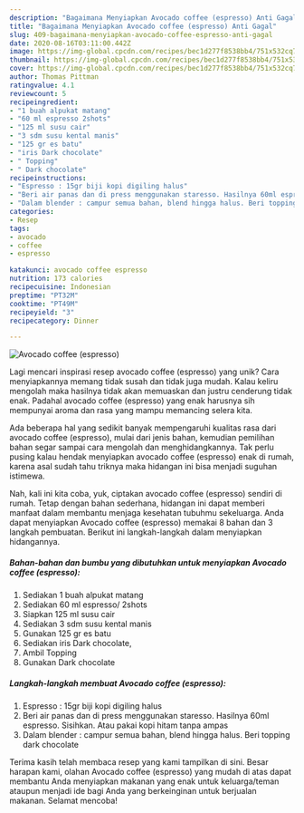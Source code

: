```yaml
---
description: "Bagaimana Menyiapkan Avocado coffee (espresso) Anti Gagal"
title: "Bagaimana Menyiapkan Avocado coffee (espresso) Anti Gagal"
slug: 409-bagaimana-menyiapkan-avocado-coffee-espresso-anti-gagal
date: 2020-08-16T03:11:00.442Z
image: https://img-global.cpcdn.com/recipes/bec1d277f8538bb4/751x532cq70/avocado-coffee-espresso-foto-resep-utama.jpg
thumbnail: https://img-global.cpcdn.com/recipes/bec1d277f8538bb4/751x532cq70/avocado-coffee-espresso-foto-resep-utama.jpg
cover: https://img-global.cpcdn.com/recipes/bec1d277f8538bb4/751x532cq70/avocado-coffee-espresso-foto-resep-utama.jpg
author: Thomas Pittman
ratingvalue: 4.1
reviewcount: 5
recipeingredient:
- "1 buah alpukat matang"
- "60 ml espresso 2shots"
- "125 ml susu cair"
- "3 sdm susu kental manis"
- "125 gr es batu"
- "iris Dark chocolate"
- " Topping"
- " Dark chocolate"
recipeinstructions:
- "Espresso : 15gr biji kopi digiling halus"
- "Beri air panas dan di press menggunakan staresso. Hasilnya 60ml espresso. Sisihkan. Atau pakai kopi hitam tanpa ampas"
- "Dalam blender : campur semua bahan, blend hingga halus. Beri topping dark chocolate"
categories:
- Resep
tags:
- avocado
- coffee
- espresso

katakunci: avocado coffee espresso 
nutrition: 173 calories
recipecuisine: Indonesian
preptime: "PT32M"
cooktime: "PT49M"
recipeyield: "3"
recipecategory: Dinner

---
```



![Avocado coffee (espresso)](https://img-global.cpcdn.com/recipes/bec1d277f8538bb4/751x532cq70/avocado-coffee-espresso-foto-resep-utama.jpg)

Lagi mencari inspirasi resep avocado coffee (espresso) yang unik? Cara menyiapkannya memang tidak susah dan tidak juga mudah. Kalau keliru mengolah maka hasilnya tidak akan memuaskan dan justru cenderung tidak enak. Padahal avocado coffee (espresso) yang enak harusnya sih mempunyai aroma dan rasa yang mampu memancing selera kita.



Ada beberapa hal yang sedikit banyak mempengaruhi kualitas rasa dari avocado coffee (espresso), mulai dari jenis bahan, kemudian pemilihan bahan segar sampai cara mengolah dan menghidangkannya. Tak perlu pusing kalau hendak menyiapkan avocado coffee (espresso) enak di rumah, karena asal sudah tahu triknya maka hidangan ini bisa menjadi suguhan istimewa.


Nah, kali ini kita coba, yuk, ciptakan avocado coffee (espresso) sendiri di rumah. Tetap dengan bahan sederhana, hidangan ini dapat memberi manfaat dalam membantu menjaga kesehatan tubuhmu sekeluarga. Anda dapat menyiapkan Avocado coffee (espresso) memakai 8 bahan dan 3 langkah pembuatan. Berikut ini langkah-langkah dalam menyiapkan hidangannya.

<!--inarticleads1-->

##### Bahan-bahan dan bumbu yang dibutuhkan untuk menyiapkan Avocado coffee (espresso):

1. Sediakan 1 buah alpukat matang
1. Sediakan 60 ml espresso/ 2shots
1. Siapkan 125 ml susu cair
1. Sediakan 3 sdm susu kental manis
1. Gunakan 125 gr es batu
1. Sediakan iris Dark chocolate,
1. Ambil  Topping
1. Gunakan  Dark chocolate




<!--inarticleads2-->

##### Langkah-langkah membuat Avocado coffee (espresso):

1. Espresso : 15gr biji kopi digiling halus
1. Beri air panas dan di press menggunakan staresso. Hasilnya 60ml espresso. Sisihkan. Atau pakai kopi hitam tanpa ampas
1. Dalam blender : campur semua bahan, blend hingga halus. Beri topping dark chocolate




Terima kasih telah membaca resep yang kami tampilkan di sini. Besar harapan kami, olahan Avocado coffee (espresso) yang mudah di atas dapat membantu Anda menyiapkan makanan yang enak untuk keluarga/teman ataupun menjadi ide bagi Anda yang berkeinginan untuk berjualan makanan. Selamat mencoba!
